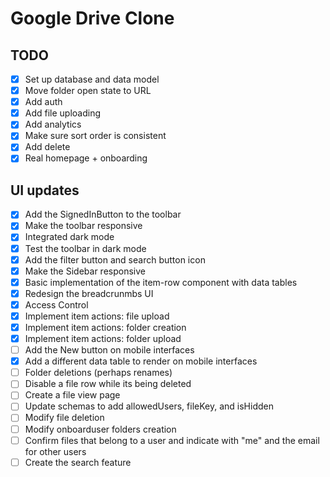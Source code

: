 # Google Drive Clone

## TODO

- [x] Set up database and data model
- [x] Move folder open state to URL
- [x] Add auth
- [x] Add file uploading
- [x] Add analytics
- [x] Make sure sort order is consistent
- [x] Add delete
- [x] Real homepage + onboarding

## UI updates

- [x] Add the SignedInButton to the toolbar
- [x] Make the toolbar responsive
- [x] Integrated dark mode
- [x] Test the toolbar in dark mode
- [x] Add the filter button and search button icon
- [x] Make the Sidebar responsive
- [x] Basic implementation of the item-row component with data tables
- [x] Redesign the breadcrunmbs UI
- [x] Access Control
- [x] Implement item actions: file upload
- [x] Implement item actions: folder creation
- [x] Implement item actions: folder upload
- [ ] Add the New button on mobile interfaces
- [x] Add a different data table to render on mobile interfaces
- [ ] Folder deletions (perhaps renames)
- [ ] Disable a file row while its being deleted
- [ ] Create a file view page
- [ ] Update schemas to add allowedUsers, fileKey, and isHidden
- [ ] Modify file deletion
- [ ] Modify onboarduser folders creation
- [ ] Confirm files that belong to a user and indicate with "me" and the email for other users
- [ ] Create the search feature
